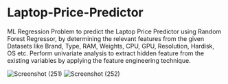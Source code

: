 # Laptop-Price-Predictor
ML Regression Problem to predict the Laptop Price Predictor using Random Forest Regressor, by determining the relevant features from the given Datasets like Brand, Type,  RAM, Weights, CPU, GPU, Resolution, Hardisk, OS etc. Perform univariate analysis to extract hidden feature from the existing variables by applying the feature engineering technique.




![Screenshot (251)](https://user-images.githubusercontent.com/67510391/170147724-aed71ab5-7c9f-40b7-8b29-fbab238e8bad.png)
![Screenshot (252)](https://user-images.githubusercontent.com/67510391/170147809-277882e7-c3ba-4e24-b65b-a168e91d680d.png)


